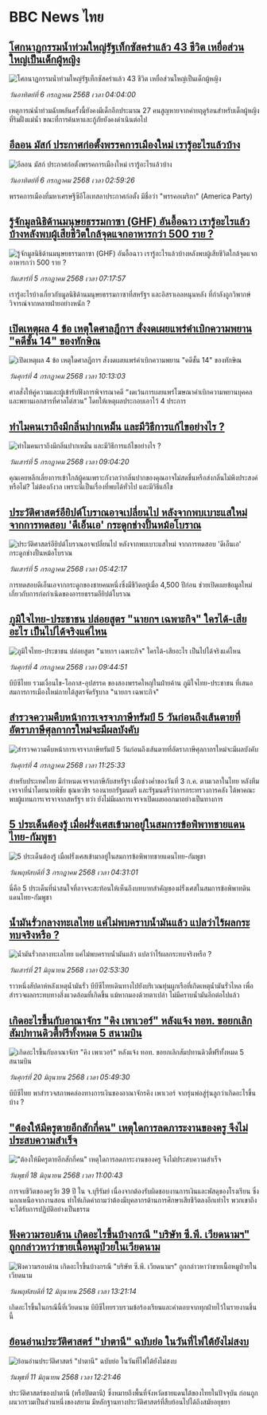 # BBC News ไทย## [โศกนาฏกรรมน้ำท่วมใหญ่รัฐเท็กซัสคร่าแล้ว 43 ชีวิต เหยื่อส่วนใหญ่เป็นเด็กผู้หญิง](https://www.bbc.com/thai/articles/clylk7zxyy0o?at_campaign=githubrss)![โศกนาฏกรรมน้ำท่วมใหญ่รัฐเท็กซัสคร่าแล้ว 43 ชีวิต เหยื่อส่วนใหญ่เป็นเด็กผู้หญิง](https://ichef.bbci.co.uk/ace/ws/240/cpsprodpb/4417/live/25bcb680-59e6-11f0-b5c5-012c5796682d.jpg)_วันอาทิตย์ที่ 6 กรกฎาคม 2568 เวลา 04:04:00_เหตุการณ์น้ำท่วมฉับพลันครั้งนี้ยังคงมีเด็กอีกประมาณ 27 คนสูญหายจากค่ายฤดูร้อนสำหรับเด็กผู้หญิงที่ริมฝั่งแม่น้ำ ขณะที่การค้นหาและกู้ภัยยังคงดำเนินต่อไป## [อีลอน มัสก์ ประกาศก่อตั้งพรรคการเมืองใหม่ เรารู้อะไรแล้วบ้าง](https://www.bbc.com/thai/articles/c8xv15dnd0lo?at_campaign=githubrss)![อีลอน มัสก์ ประกาศก่อตั้งพรรคการเมืองใหม่ เรารู้อะไรแล้วบ้าง](https://ichef.bbci.co.uk/ace/ws/240/cpsprodpb/5a93/live/4123db00-5a14-11f0-b5c5-012c5796682d.jpg)_วันอาทิตย์ที่ 6 กรกฎาคม 2568 เวลา 02:59:26_พรรคการเมืองที่มหาเศรษฐีซีอีโอเทสลาประกาศก่อตั้ง มีชื่อว่า "พรรคอเมริกา" (America Party)## [รู้จักมูลนิธิด้านมนุษยธรรมกาซา (GHF) อันอื้อฉาว เรารู้อะไรแล้วบ้างหลังพบผู้เสียชีวิตใกล้จุดแจกอาหารกว่า 500 ราย ?](https://www.bbc.com/thai/articles/czrypdrxg2lo?at_campaign=githubrss)![รู้จักมูลนิธิด้านมนุษยธรรมกาซา (GHF) อันอื้อฉาว เรารู้อะไรแล้วบ้างหลังพบผู้เสียชีวิตใกล้จุดแจกอาหารกว่า 500 ราย ?](https://ichef.bbci.co.uk/ace/ws/240/cpsprodpb/d2eb/live/b9695a10-58f0-11f0-852a-fb4f43c1b4cc.jpg)_วันเสาร์ที่ 5 กรกฎาคม 2568 เวลา 07:17:57_เรารู้อะไรบ้างเกี่ยวกับมูลนิธิด้านมนุษยธรรมกาซาที่สหรัฐฯ และอิสราเอลหนุนหลัง ที่กำลังถูกวิพากษ์วิจารณ์จากหลายฝ่ายอย่างหนัก ?## [เปิดเหตุผล 4 ข้อ เหตุใดศาลฎีกาฯ สั่งงดเผยแพร่คำเบิกความพยาน "คดีชั้น 14" ของทักษิณ](https://www.bbc.com/thai/articles/c89e0jy048go?at_campaign=githubrss)![เปิดเหตุผล 4 ข้อ เหตุใดศาลฎีกาฯ สั่งงดเผยแพร่คำเบิกความพยาน "คดีชั้น 14" ของทักษิณ](https://ichef.bbci.co.uk/ace/ws/240/cpsprodpb/eef9/live/277d9780-58c1-11f0-960d-e9f1088a89fe.jpg)_วันศุกร์ที่ 4 กรกฎาคม 2568 เวลา 10:13:03_ศาลสั่งให้คู่ความและผู้เข้ารับฟังการพิจารณาคดี “งดเว้นการเผยแพร่โฆษณาคำเบิกความพยานบุคคลและพยานเอกสารที่ศาลไต่สวน” โดยให้เหตุผลประกอบเอาไว้ 4 ประการ## [ทำไมคนเราถึงมีกลิ่นปากเหม็น และมีวิธีการแก้ไขอย่างไร ?](https://www.bbc.com/thai/articles/cj4eye97gglo?at_campaign=githubrss)![ทำไมคนเราถึงมีกลิ่นปากเหม็น และมีวิธีการแก้ไขอย่างไร ?](https://ichef.bbci.co.uk/ace/ws/240/cpsprodpb/babe/live/39fe0ca0-583f-11f0-960d-e9f1088a89fe.jpg)_วันเสาร์ที่ 5 กรกฎาคม 2568 เวลา 09:04:20_คุณเคยหลีกเลี่ยงการเข้าใกล้ผู้คนเพราะกังวลว่ากลิ่นปากของคุณอาจไม่สดชื่นหรือส่งกลิ่นไม่พึงประสงค์หรือไม่? ไม่ต้องกังวล เพราะนี่เป็นเรื่องที่พบได้ทั่วไป และมีวิธีแก้ไข## [ประวัติศาสตร์อียิปต์โบราณอาจเปลี่ยนไป หลังจากพบเบาะแสใหม่ จากการทดสอบ 'ดีเอ็นเอ' กระดูกช่างปั้นหม้อโบราณ](https://www.bbc.com/thai/articles/clym9qe9vl2o?at_campaign=githubrss)![ประวัติศาสตร์อียิปต์โบราณอาจเปลี่ยนไป หลังจากพบเบาะแสใหม่ จากการทดสอบ 'ดีเอ็นเอ' กระดูกช่างปั้นหม้อโบราณ](https://ichef.bbci.co.uk/ace/ws/240/cpsprodpb/99f0/live/86b579b0-5683-11f0-b5c5-012c5796682d.jpg)_วันเสาร์ที่ 5 กรกฎาคม 2568 เวลา 05:42:17_การทดสอบดีเอ็นเอจากกระดูกของชายคนหนึ่งซึ่งมีชีวิตอยู่เมื่อ 4,500 ปีก่อน ช่วยเปิดเผยข้อมูลใหม่เกี่ยวกับการก่อกำเนิดของอารยธรรมอียิปต์โบราณ## [ภูมิใจไทย-ประชาชน ปล่อยสูตร "นายกฯ เฉพาะกิจ" ใครได้-เสียอะไร เป็นไปได้จริงแค่ไหน](https://www.bbc.com/thai/articles/cew0ndy9qw7o?at_campaign=githubrss)![ภูมิใจไทย-ประชาชน ปล่อยสูตร "นายกฯ เฉพาะกิจ" ใครได้-เสียอะไร เป็นไปได้จริงแค่ไหน](https://ichef.bbci.co.uk/ace/ws/240/cpsprodpb/c8c5/live/f43e6d40-58a7-11f0-9074-8989d8c97d87.jpg)_วันศุกร์ที่ 4 กรกฎาคม 2568 เวลา 09:44:51_บีบีซีไทย รวมเงื่อนไข-โอกาส-อุปสรรค ของสองพรรคใหญ่ในฝ่ายค้าน ภูมิใจไทย-ประชาชน ที่เสนอสมการการเมืองใหม่ภายใต้สูตรจัดรัฐบาล "นายกฯ เฉพาะกิจ"## [สำรวจความคืบหน้าการเจรจาภาษีทรัมป์ 5 วันก่อนถึงเส้นตายที่อัตราภาษีศุลกากรใหม่จะมีผลบังคับ](https://www.bbc.com/thai/articles/c5y0e0l4klro?at_campaign=githubrss)![สำรวจความคืบหน้าการเจรจาภาษีทรัมป์ 5 วันก่อนถึงเส้นตายที่อัตราภาษีศุลกากรใหม่จะมีผลบังคับ](https://ichef.bbci.co.uk/ace/ws/240/cpsprodpb/cb16/live/44b8b420-58ac-11f0-8c8d-3963714e37d1.jpg)_วันศุกร์ที่ 4 กรกฎาคม 2568 เวลา 11:25:33_สำหรับประเทศไทย มีกำหนดเจรจาภาษีกับสหรัฐฯ เมื่อช่วงค่ำของวันที่ 3 ก.ค. ตามเวลาในไทย หลังทีมเจรจาที่นำโดยนายพิชัย ชุณหวชิร รองนายกรัฐมนตรี และรัฐมนตรีว่าการกระทรวงการคลัง ได้พาคณะพบผู้แทนการเจรจาจากสหรัฐฯ ทว่า ยังไม่มีผลการเจรจาเปิดเผยออกมาอย่างเป็นทางการ## [5 ประเด็นต้องรู้ เมื่อฝรั่งเศสเข้ามาอยู่ในสมการข้อพิพาทชายแดนไทย-กัมพูชา](https://www.bbc.com/thai/articles/c62d6e2xk11o?at_campaign=githubrss)![5 ประเด็นต้องรู้ เมื่อฝรั่งเศสเข้ามาอยู่ในสมการข้อพิพาทชายแดนไทย-กัมพูชา](https://ichef.bbci.co.uk/ace/ws/240/cpsprodpb/7de2/live/1ea730e0-57c6-11f0-960d-e9f1088a89fe.jpg)_วันพฤหัสบดีที่ 3 กรกฎาคม 2568 เวลา 04:31:01_นี่คือ 5 ประเด็นที่น่าสนใจที่อาจจะสะท้อนให้เห็นถึงบทบาทสำคัญของฝรั่งเศสในสมการข้อพิพาทดินแดนไทย-กัมพูชา## [น้ำมันรั่วกลางทะเลไทย แค่ไม่พบคราบน้ำมันแล้ว แปลว่าไร้ผลกระทบจริงหรือ ?](https://www.bbc.com/thai/articles/cgq782v15k8o?at_campaign=githubrss)![น้ำมันรั่วกลางทะเลไทย แค่ไม่พบคราบน้ำมันแล้ว แปลว่าไร้ผลกระทบจริงหรือ ?](https://ichef.bbci.co.uk/ace/ws/240/cpsprodpb/574d/live/f090a920-4c12-11f0-86d5-3b52b53af158.jpg)_วันเสาร์ที่ 21 มิถุนายน 2568 เวลา 02:53:30_ราวหนึ่งสัปดาห์หลังเหตุน้ำมันรั่ว บีบีซีไทยเดินทางไปยังบริเวณทุ่นผูกเรือที่เกิดเหตุน้ำมันรั่วไหล เพื่อสำรวจผลกระทบทางสิ่งแวดล้อมที่เกิดขึ้น แม้หากมองด้วยตาเปล่า ไม่มีคราบน้ำมันอีกต่อไปแล้ว## [เกิดอะไรขึ้นกับอาณาจักร "คิง เพาเวอร์" หลังแจ้ง ทอท. ขอยกเลิกสัมปทานดิวตี้ฟรีทั้งหมด 5 สนามบิน](https://www.bbc.com/thai/articles/crk6d8l5py5o?at_campaign=githubrss)![เกิดอะไรขึ้นกับอาณาจักร "คิง เพาเวอร์" หลังแจ้ง ทอท. ขอยกเลิกสัมปทานดิวตี้ฟรีทั้งหมด 5 สนามบิน](https://ichef.bbci.co.uk/ace/ws/240/cpsprodpb/f74c/live/5e5dbcc0-4d96-11f0-9aef-bb27ccc1a3f8.jpg)_วันศุกร์ที่ 20 มิถุนายน 2568 เวลา 05:49:30_บีบีซีไทย พาสำรวจสภาพคล่องทางการเงินของอาณาจักรคิง เพาเวอร์ จากรุ่นพ่อสู่รุ่นลูกว่าเกิดอะไรขึ้นบ้าง ?## ["ต้องให้มีครูตายอีกสักกี่คน" เหตุใดการลดภาระงานของครู จึงไม่ประสบความสำเร็จ](https://www.bbc.com/thai/articles/c07dnn5lemyo?at_campaign=githubrss)!["ต้องให้มีครูตายอีกสักกี่คน" เหตุใดการลดภาระงานของครู จึงไม่ประสบความสำเร็จ](https://ichef.bbci.co.uk/ace/ws/240/cpsprodpb/ce69/live/2f0f99c0-4c33-11f0-86d5-3b52b53af158.jpg)_วันพุธที่ 18 มิถุนายน 2568 เวลา 11:00:43_การจบชีวิตของครูวัย 39 ปี ใน จ.บุรีรัมย์ เนื่องจากต้องรับผิดชอบงานการเงินและพัสดุของโรงเรียน ซึ่งนอกเหนือจากงานสอน ทำให้เกิดคำถามว่าต้องมีบุคลากรด้านการศึกษาเสียชีวิตลงอีกเท่าไร พวกเขาถึงจะได้รับการปฏิบัติอย่างเป็นธรรม## [ฟังความรอบด้าน เกิดอะไรขึ้นบ้างกรณี "บริษัท ซี.พี. เวียดนามฯ" ถูกกล่าวหาว่าขายเนื้อหมูป่วยในเวียดนาม](https://www.bbc.com/thai/articles/cewdejr22w0o?at_campaign=githubrss)![ฟังความรอบด้าน เกิดอะไรขึ้นบ้างกรณี "บริษัท ซี.พี. เวียดนามฯ" ถูกกล่าวหาว่าขายเนื้อหมูป่วยในเวียดนาม](https://ichef.bbci.co.uk/ace/ws/240/cpsprodpb/41d2/live/03bfbfa0-4771-11f0-84b6-6bf0f66205f1.jpg)_วันพฤหัสบดีที่ 12 มิถุนายน 2568 เวลา 13:21:14_เกิดอะไรขึ้นในกรณีนี้ที่เวียดนาม บีบีซีไทยรวบรวมข้อร้องเรียนและคำตอบจากทุกฝ่ายไว้ในรายงานชิ้นนี้## [ย้อนอ่านประวัติศาสตร์ "ปาตานี" ฉบับย่อ ในวันที่ไฟใต้ยังไม่สงบ](https://www.bbc.com/thai/articles/c1e65xx6lzqo?at_campaign=githubrss)![ย้อนอ่านประวัติศาสตร์ "ปาตานี" ฉบับย่อ ในวันที่ไฟใต้ยังไม่สงบ](https://ichef.bbci.co.uk/ace/ws/240/cpsprodpb/358a/live/060b31f0-468f-11f0-bbaa-4bc03e0665b7.jpg)_วันพุธที่ 11 มิถุนายน 2568 เวลา 12:21:46_ประวัติศาสตร์ของปาตานี (หรือปัตตานี) ซึ่งหมายถึงพื้นที่จังหวัดชายแดนใต้ของไทยในปัจจุบัน ก่อนถูกผนวกรวมเป็นส่วนหนึ่งของสยาม มีหลักฐานทางประวัติศาสตร์ที่สืบย้อนไปได้ถึงสมัยอยุธยา